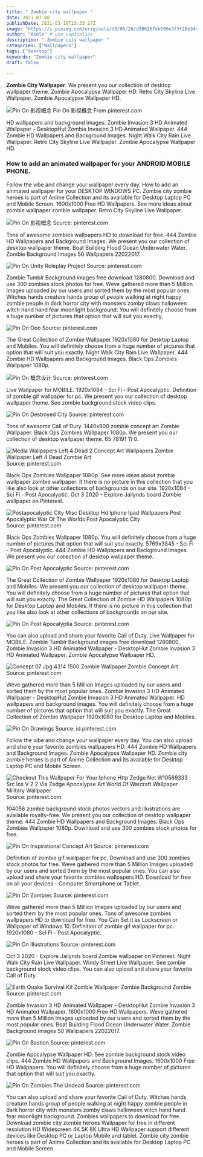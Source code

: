 ```yaml
---
title: " Zombie city wallpaper "
date: 2021-07-08
publishDate: 2021-03-18T23:33:27Z
image: "https://i.pinimg.com/originals/d9/86/26/d986267eb500e3f3f28e34d8bed58576.jpg"
author: "Asole" # use capitalize
description: " Zombie city wallpaper "
categories: ["Wallpapers"]
tags: ["dekstop"]
keywords: "Zombie city wallpaper"
draft: false

---
```



**Zombie City Wallpaper**. We present you our collection of desktop wallpaper theme. Zombie Apocalypse Wallpaper HD. Retro City Skyline Live Wallpaper. Zombie Apocalypse Wallpaper HD.

![Pin On 影视概念](https://i.pinimg.com/originals/13/14/f2/1314f2ab792ae76d4603950ca9e439dc.jpg "Pin On 影视概念")
Pin On 影视概念 From pinterest.com


HD wallpapers and background images. Zombie Invasion 3 HD Animated Wallpaper - DesktopHut Zombie Invasion 3 HD Animated Wallpaper. 444 Zombie HD Wallpapers and Background Images. Night Walk City Rain Live Wallpaper. Retro City Skyline Live Wallpaper. Zombie Apocalypse Wallpaper HD.

### How to add an animated wallpaper for your ANDROID MOBILE PHONE.

Follow the vibe and change your wallpaper every day. How to add an animated wallpaper for your DESKTOP WINDOWS PC. Zombie city zombie heroes is part of Anime Collection and its available for Desktop Laptop PC and Mobile Screen. 1600x1000 Free HD Wallpapers. See more ideas about zombie wallpaper zombie wallpaper. Retro City Skyline Live Wallpaper.


![Pin On 影视概念](https://i.pinimg.com/originals/13/14/f2/1314f2ab792ae76d4603950ca9e439dc.jpg "Pin On 影视概念")
Source: pinterest.com

Tons of awesome zombies wallpapers HD to download for free. 444 Zombie HD Wallpapers and Background Images. We present you our collection of desktop wallpaper theme. Boat Building Flood Ocean Underwater Water. Zombie Background Images 50 Wallpapers 22022017.

![Pin On Unity Roleplay Project](https://i.pinimg.com/originals/e7/1b/46/e71b46db1e4177c4e7208375dcc5225a.jpg "Pin On Unity Roleplay Project")
Source: pinterest.com

Zombie Tumblr Background images free download 1280800. Download and use 300 zombies stock photos for free. Weve gathered more than 5 Million Images uploaded by our users and sorted them by the most popular ones. Witches hands creature hands group of people walking at night happy zombie people in dark horror city with monsters zomby claws halloween witch hand hand fear moonlight background. You will definitely choose from a huge number of pictures that option that will suit you exactly.

![Pin On Ooo](https://i.pinimg.com/originals/27/1d/0b/271d0bf60ab82fa67caac8050c95647d.jpg "Pin On Ooo")
Source: pinterest.com

The Great Collection of Zombie Wallpaper 1920x1080 for Desktop Laptop and Mobiles. You will definitely choose from a huge number of pictures that option that will suit you exactly. Night Walk City Rain Live Wallpaper. 444 Zombie HD Wallpapers and Background Images. Black Ops Zombies Wallpaper 1080p.

![Pin On 概念设计](https://i.pinimg.com/originals/35/88/6a/35886ae376b1c438cbed239081b0becb.jpg "Pin On 概念设计")
Source: pinterest.com

Live Wallpaper for MOBILE. 1920x1084 - Sci Fi - Post Apocalyptic. Definition of zombie gif wallpaper for pc. We present you our collection of desktop wallpaper theme. See zombie background stock video clips.

![Pin On Destroyed City](https://i.pinimg.com/originals/be/bb/1b/bebb1b6295ddda2c40a8d7baaea6f0d7.jpg "Pin On Destroyed City")
Source: pinterest.com

Tons of awesome Call of Duty. 1440x900 zombie concept art Zombie Wallpaper. Black Ops Zombies Wallpaper 1080p. We present you our collection of desktop wallpaper theme. 65 78191 11 0.

![Media Wallpapers Left 4 Dead 2 Concept Art Wallpapers Zombie Wallpaper Left 4 Dead Zombie Art](https://i.pinimg.com/originals/ca/15/bd/ca15bd627c3409d9d838c0e3a3b6249f.jpg "Media Wallpapers Left 4 Dead 2 Concept Art Wallpapers Zombie Wallpaper Left 4 Dead Zombie Art")
Source: pinterest.com

Black Ops Zombies Wallpaper 1080p. See more ideas about zombie wallpaper zombie wallpaper. If there is no picture in this collection that you like also look at other collections of backgrounds on our site. 1920x1084 - Sci Fi - Post Apocalyptic. Oct 3 2020 - Explore Jailynds board Zombie wallpaper on Pinterest.

![Postapocalyptic City Misc Desktop Hd Iphone Ipad Wallpapers Post Apocalyptic War Of The Worlds Post Apocalyptic City](https://i.pinimg.com/originals/d3/0b/02/d30b029113840525b456aac99049d3ac.jpg "Postapocalyptic City Misc Desktop Hd Iphone Ipad Wallpapers Post Apocalyptic War Of The Worlds Post Apocalyptic City")
Source: pinterest.com

Black Ops Zombies Wallpaper 1080p. You will definitely choose from a huge number of pictures that option that will suit you exactly. 5769x3845 - Sci Fi - Post Apocalyptic. 444 Zombie HD Wallpapers and Background Images. We present you our collection of desktop wallpaper theme.

![Pin On Post Apocalyptic](https://i.pinimg.com/originals/4c/19/8a/4c198ad9a8551a5eddc6e0fe50011e8b.jpg "Pin On Post Apocalyptic")
Source: pinterest.com

The Great Collection of Zombie Wallpaper 1920x1080 for Desktop Laptop and Mobiles. We present you our collection of desktop wallpaper theme. You will definitely choose from a huge number of pictures that option that will suit you exactly. The Great Collection of Zombie HD Wallpapers 1080p for Desktop Laptop and Mobiles. If there is no picture in this collection that you like also look at other collections of backgrounds on our site.

![Pin On Post Apocalyptia](https://i.pinimg.com/originals/84/0c/ba/840cbacfe88afb3b77cf44b592d4369e.jpg "Pin On Post Apocalyptia")
Source: pinterest.com

You can also upload and share your favorite Call of Duty. Live Wallpaper for MOBILE. Zombie Tumblr Background images free download 1280800. Zombie Invasion 3 HD Animated Wallpaper - DesktopHut Zombie Invasion 3 HD Animated Wallpaper. Zombie Apocalypse Wallpaper HD.

![Concept 07 Jpg 4314 1500 Zombie Wallpaper Zombie Concept Art](https://i.pinimg.com/originals/a6/c7/34/a6c734799410ea62c2bab1cc68e603a7.jpg "Concept 07 Jpg 4314 1500 Zombie Wallpaper Zombie Concept Art")
Source: pinterest.com

Weve gathered more than 5 Million Images uploaded by our users and sorted them by the most popular ones. Zombie Invasion 3 HD Animated Wallpaper - DesktopHut Zombie Invasion 3 HD Animated Wallpaper. HD wallpapers and background images. You will definitely choose from a huge number of pictures that option that will suit you exactly. The Great Collection of Zombie Wallpaper 1920x1080 for Desktop Laptop and Mobiles.

![Pin On Drawings](https://i.pinimg.com/originals/63/13/32/631332380eff86cb59b6837446f18d4f.jpg "Pin On Drawings")
Source: id.pinterest.com

Follow the vibe and change your wallpaper every day. You can also upload and share your favorite zombies wallpapers HD. 444 Zombie HD Wallpapers and Background Images. Zombie Apocalypse Wallpaper HD. Zombie city zombie heroes is part of Anime Collection and its available for Desktop Laptop PC and Mobile Screen.

![Checkout This Wallpaper For Your Iphone Http Zedge Net W10569333 Src Ios V 2 2 Via Zedge Apocalypse Art World Of Warcraft Wallpaper Military Wallpaper](https://i.pinimg.com/originals/66/17/3f/66173fc12b6467a84e763c68cf929198.jpg "Checkout This Wallpaper For Your Iphone Http Zedge Net W10569333 Src Ios V 2 2 Via Zedge Apocalypse Art World Of Warcraft Wallpaper Military Wallpaper")
Source: pinterest.com

104056 zombie background stock photos vectors and illustrations are available royalty-free. We present you our collection of desktop wallpaper theme. 444 Zombie HD Wallpapers and Background Images. Black Ops Zombies Wallpaper 1080p. Download and use 300 zombies stock photos for free.

![Pin On Inspirational Concept Art](https://i.pinimg.com/originals/ac/48/34/ac4834c7baa57f4335324f008d623df8.jpg "Pin On Inspirational Concept Art")
Source: pinterest.com

Definition of zombie gif wallpaper for pc. Download and use 300 zombies stock photos for free. Weve gathered more than 5 Million Images uploaded by our users and sorted them by the most popular ones. You can also upload and share your favorite zombies wallpapers HD. Download for free on all your devices - Computer Smartphone or Tablet.

![Pin On Zombies](https://i.pinimg.com/originals/aa/05/3e/aa053ee81ccb003816ddceaeeaa82894.jpg "Pin On Zombies")
Source: pinterest.com

Weve gathered more than 5 Million Images uploaded by our users and sorted them by the most popular ones. Tons of awesome zombies wallpapers HD to download for free. You Can Set it as Lockscreen or Wallpaper of Windows 10. Definition of zombie gif wallpaper for pc. 1920x1080 - Sci Fi - Post Apocalyptic.

![Pin On Illustrations](https://i.pinimg.com/originals/3d/eb/80/3deb806ad8d9fa8014e2667434214dfb.jpg "Pin On Illustrations")
Source: pinterest.com

Oct 3 2020 - Explore Jailynds board Zombie wallpaper on Pinterest. Night Walk City Rain Live Wallpaper. Windy Street Live Wallpaper. See zombie background stock video clips. You can also upload and share your favorite Call of Duty.

![Earth Quake Survival Kit Zombie Wallpaper Zombie Background Zombie](https://i.pinimg.com/originals/73/ec/c3/73ecc38321c204c0b780f796789b6d60.jpg "Earth Quake Survival Kit Zombie Wallpaper Zombie Background Zombie")
Source: pinterest.com

Zombie Invasion 3 HD Animated Wallpaper - DesktopHut Zombie Invasion 3 HD Animated Wallpaper. 1600x1000 Free HD Wallpapers. Weve gathered more than 5 Million Images uploaded by our users and sorted them by the most popular ones. Boat Building Flood Ocean Underwater Water. Zombie Background Images 50 Wallpapers 22022017.

![Pin On Bastion](https://i.pinimg.com/originals/ac/4e/1c/ac4e1ca70f06552d57d9825632f48f5f.jpg "Pin On Bastion")
Source: pinterest.com

Zombie Apocalypse Wallpaper HD. See zombie background stock video clips. 444 Zombie HD Wallpapers and Background Images. 1600x1000 Free HD Wallpapers. You will definitely choose from a huge number of pictures that option that will suit you exactly.

![Pin On Zombies The Undead](https://i.pinimg.com/originals/d9/86/26/d986267eb500e3f3f28e34d8bed58576.jpg "Pin On Zombies The Undead")
Source: pinterest.com

You can also upload and share your favorite Call of Duty. Witches hands creature hands group of people walking at night happy zombie people in dark horror city with monsters zomby claws halloween witch hand hand fear moonlight background. Zombies wallpapers to download for free. Download zombie city zombie heroes Wallpaper for free in different resolution HD Widescreen 4K 5K 8K Ultra HD Wallpaper support different devices like Desktop PC or Laptop Mobile and tablet. Zombie city zombie heroes is part of Anime Collection and its available for Desktop Laptop PC and Mobile Screen.

